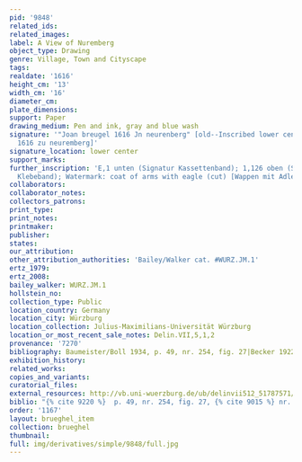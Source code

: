 ```yaml
---
pid: '9848'
related_ids: 
related_images: 
label: A View of Nuremberg
object_type: Drawing
genre: Village, Town and Cityscape
tags: 
realdate: '1616'
height_cm: '13'
width_cm: '16'
diameter_cm: 
plate_dimensions: 
support: Paper
drawing_medium: Pen and ink, gray and blue wash
signature: '"Joan breugel 1616 Jn neurenberg" [old--Inscribed lower center: Jan breugel
  1616 zu neuremberg]'
signature_location: lower center
support_marks: 
further_inscription: 'E,1 unten (Signatur Kassettenband); 1,126 oben (Signatur Ebracher
  Klebeband); Watermark: coat of arms with eagle (cut) [Wappen mit Adler (beschnitten)]'
collaborators: 
collaborator_notes: 
collectors_patrons: 
print_type: 
print_notes: 
printmaker: 
publisher: 
states: 
our_attribution: 
other_attribution_authorities: 'Bailey/Walker cat. #WURZ.JM.1'
ertz_1979: 
ertz_2008: 
bailey_walker: WURZ.JM.1
hollstein_no: 
collection_type: Public
location_country: Germany
location_city: Würzburg
location_collection: Julius-Maximilians-Universität Würzburg
location_or_most_recent_sale_notes: Delin.VII,5,1,2
provenance: '7270'
bibliography: Baumeister/Boll 1934, p. 49, nr. 254, fig. 27|Becker 1922, nr. 9
exhibition_history: 
related_works: 
copies_and_variants: 
curatorial_files: 
external_resources: http://vb.uni-wuerzburg.de/ub/delinvii512_51787571/ueber.html
biblio: "{% cite 9220 %}  p. 49, nr. 254, fig. 27, {% cite 9015 %} nr. 9"
order: '1167'
layout: brueghel_item
collection: brueghel
thumbnail: 
full: img/derivatives/simple/9848/full.jpg
---
```


